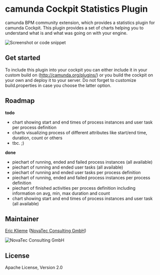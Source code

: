 camunda Cockpit Statistics Plugin
=================================

camunda BPM community extension, which provides a statistics plugin for camunda Cockpit.
This plugin provides a set of charts helping you to understand what is and what was going on with your engine.

![Screenshot or code snippet](http://placehold.it/550x350&text=Image%20or%20code%20snippet%20if%20applicable)


## Get started

To include this plugin into your cockpit you can either include it in your custom build on (http://camunda.org/plugins/) or you build the cockpit on your own and deploy it to your server.
Do not forget to customize build.properties in case you choose the latter option.


## Roadmap

**todo**

- chart showing start and end times of process instances and user task per process definition
- charts visualizing process of different attributes like start/end time, duration, count or others
- tbc. ;)

**done**
- piechart of running, ended and failed process instances (all available)
- piechart of running and ended user tasks (all available)
- piechart of running and ended user tasks per process definition
- piechart of running, ended and failed process instances per process definition
- piechart of finished activities per process definition including information on avg, min, max duration and count
- chart showing start and end times of process instances and user task (all available)


## Maintainer

[Eric Klieme](https://github.com/eklieme) ([NovaTec Consulting GmbH](http://www.novatec-gmbh.de/))

![NovaTec Consulting GmbH](http://www.novatec-gmbh.de/fileadmin/styles/novatec_v5.5/images/header-logo.jpg)

## License

Apache License, Version 2.0